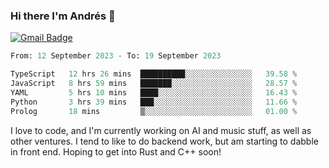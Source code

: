 ### Hi there I'm Andrés :lemon:

[![Gmail Badge](https://img.shields.io/badge/-gmail-c14438?style=flat-square&logo=Gmail&logoColor=white&link=mailto:houshuai0816@gmail.com)](mailto:ahduvvuri@gmail.com)

<!--START_SECTION:waka-->

```python
From: 12 September 2023 - To: 19 September 2023

TypeScript   12 hrs 26 mins  ██████████░░░░░░░░░░░░░░░   39.58 %
JavaScript   8 hrs 59 mins   ███████░░░░░░░░░░░░░░░░░░   28.57 %
YAML         5 hrs 10 mins   ████░░░░░░░░░░░░░░░░░░░░░   16.43 %
Python       3 hrs 39 mins   ███░░░░░░░░░░░░░░░░░░░░░░   11.66 %
Prolog       18 mins         ▒░░░░░░░░░░░░░░░░░░░░░░░░   01.00 %
```

<!--END_SECTION:waka-->

I love to code, and I'm currently working on AI and music stuff, as well as other ventures. I tend to like to do backend work, but am starting to dabble in front end. Hoping to get into Rust and C++ soon!
